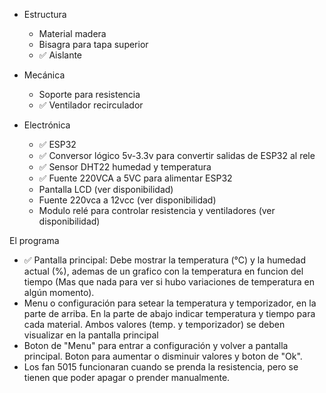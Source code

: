 - Estructura
	- Material madera
	- Bisagra para tapa superior
  	- ✅ Aislante

- Mecánica
	- Soporte para resistencia
	- ✅ Ventilador recirculador

- Electrónica
	- ✅ ESP32
	- ✅ Conversor lógico 5v-3.3v para convertir salidas de ESP32 al rele
	- ✅ Sensor DHT22 humedad y temperatura
	- ✅ Fuente 220VCA a 5VC para alimentar ESP32
	- Pantalla LCD (ver disponibilidad)
	- Fuente 220vca a 12vcc (ver disponibilidad)
	- Modulo relé para controlar resistencia y ventiladores (ver disponibilidad)

El programa
- ✅ Pantalla principal: Debe mostrar la temperatura (°C) y la humedad actual (%), ademas de un grafico con la temperatura  en funcion del tiempo (Mas que nada para ver si hubo variaciones de temperatura en algún momento).
- Menu o configuración para setear la temperatura y temporizador, en la parte de arriba. En la parte de abajo indicar temperatura y tiempo para cada material. Ambos valores (temp. y temporizador) se deben visualizar en la pantalla principal
- Boton de "Menu" para entrar a configuración y volver a pantalla principal. Boton para aumentar o disminuir valores y boton de "Ok".
- Los fan 5015 funcionaran cuando se prenda la resistencia, pero se tienen que poder apagar o prender manualmente.
